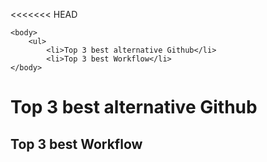 <<<<<<< HEAD
<!DOCTYPE html>
<html>
    <head>
        <meta charset="utf-8" />
        <title>Objectif</title>
    </head>
    
    <body>
        <ul>
            <li>Top 3 best alternative Github</li>
            <li>Top 3 best Workflow</li>
    </body>
</html>

<h1>Top 3 best alternative Github</h1>
<h2>Top 3 best Workflow</h2>

